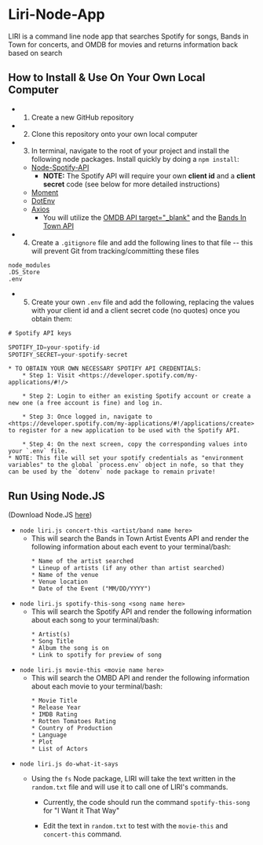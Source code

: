 # Liri-Node-App
LIRI is a command line node app that searches Spotify for songs, Bands in Town for concerts, and OMDB for movies and returns information back based on search 

## How to Install & Use On Your Own Local Computer
* 1. Create a new GitHub repository 
* 2. Clone this repository onto your own local computer
* 3. In terminal, navigate to the root of your project and install the following node packages.  Install quickly by doing a `npm install`:
    * <a href="https://www.npmjs.com/package/node-spotify-api" target="_blank">Node-Spotify-API</a>
        * **NOTE:** The Spotify API will require your own **client id** and a **client secret** code (see below for more detailed instructions)
    * <a href="https://www.npmjs.com/package/moment" target="_blank">Moment</a>
    * <a href="https://www.npmjs.com/package/dotenv" target="_blank">DotEnv</a>
    * <a href="https://www.npmjs.com/package/axios" target="_blank">Axios</a>
        * You will utilize the <a href="http://www.omdbapi.com/">OMDB API target="_blank"</a> and the <a href="http://www.artists.bandsintown.com/bandsintown-api" target="_blank">Bands In Town API</a>
* 4. Create a `.gitignore` file and add the following lines to that file -- this will prevent Git from tracking/committing these files 
```
node_modules
.DS_Store
.env
```
* 5. Create your own `.env` file and add the following, replacing the values with your client id and a client secret code (no quotes) once you obtain them:
```js
# Spotify API keys

SPOTIFY_ID=your-spotify-id
SPOTIFY_SECRET=your-spotify-secret

```
    * TO OBTAIN YOUR OWN NECESSARY SPOTIFY API CREDENTIALS: 
        * Step 1: Visit <https://developer.spotify.com/my-applications/#!/>

        * Step 2: Login to either an existing Spotify account or create a new one (a free account is fine) and log in.

        * Step 3: Once logged in, navigate to <https://developer.spotify.com/my-applications/#!/applications/create> to register for a new application to be used with the Spotify API. 

        * Step 4: On the next screen, copy the corresponding values into your `.env` file.
    * NOTE: This file will set your spotify credentials as "environment variables" to the global `process.env` object in nofe, so that they can be used by the `dotenv` node package to remain private! 

## Run Using Node.JS 
(Download Node.JS <a href="https://nodejs.org/en/download/">here</a>)

* `node liri.js concert-this <artist/band name here>`
    * This will search the Bands in Town Artist Events API and render the following information about each event to your terminal/bash:
        ```
        * Name of the artist searched
        * Lineup of artists (if any other than artist searched) 
        * Name of the venue
        * Venue location
        * Date of the Event ("MM/DD/YYYY")
        ```
* `node liri.js spotify-this-song <song name here>`
    * This will search the Spotify API and render the following information about each song to your terminal/bash:
        ```
        * Artist(s)
        * Song Title 
        * Album the song is on
        * Link to spotify for preview of song
        ```
* `node liri.js movie-this <movie name here>`
    * This will search the OMBD API and render the following information about each movie to your terminal/bash:
        ```
        * Movie Title
        * Release Year
        * IMDB Rating 
        * Rotten Tomatoes Rating 
        * Country of Production
        * Language 
        * Plot
        * List of Actors
        ```
* `node liri.js do-what-it-says`
    * Using the `fs` Node package, LIRI will take the text written in the `random.txt` file and will use it to call one of LIRI's commands.

        * Currently, the code should run the command `spotify-this-song` for "I Want it That Way"

        * Edit the text in `random.txt` to test with the `movie-this` and `concert-this` command.







